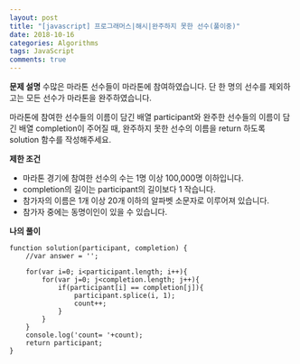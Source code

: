 ```yaml
---
layout: post
title: "[javascript] 프로그래머스|해시|완주하지 못한 선수(풀이중)"
date: 2018-10-16
categories: Algorithms
tags: JavaScript
comments: true
---
```

**문제 설명**
수많은 마라톤 선수들이 마라톤에 참여하였습니다. 단 한 명의 선수를 제외하고는 모든 선수가 마라톤을 완주하였습니다.

마라톤에 참여한 선수들의 이름이 담긴 배열 participant와 완주한 선수들의 이름이 담긴 배열 completion이 주어질 때, 완주하지 못한 선수의 이름을 return 하도록 solution 함수를 작성해주세요.

**제한 조건**
- 마라톤 경기에 참여한 선수의 수는 1명 이상 100,000명 이하입니다.
- completion의 길이는 participant의 길이보다 1 작습니다.
- 참가자의 이름은 1개 이상 20개 이하의 알파벳 소문자로 이루어져 있습니다.
- 참가자 중에는 동명이인이 있을 수 있습니다.

**나의 풀이**
~~~
function solution(participant, completion) {
    //var answer = '';

    for(var i=0; i<participant.length; i++){
        for(var j=0; j<completion.length; j++){
            if(participant[i] == completion[j]){
                participant.splice(i, 1);
                count++;
            }
        }
    }
    console.log('count= '+count);
    return participant;
}
~~~

